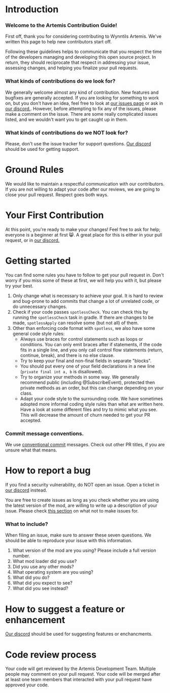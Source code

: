 # Introduction

### Welcome to the Artemis Contribution Guide!

First off, thank you for considering contributing to Wynntils Artemis. We've written this page to help new contributors start off.

Following these guidelines helps to communicate that you respect the time of the developers managing and developing this open source project. In return, they should reciprocate that respect in addressing your issue, assessing changes, and helping you finalize your pull requests.

### What kinds of contributions do we look for?

We generally welcome almost any kind of contribution. New features and bugfixes are generally accepted. If you are looking for something to work on, but you don't have an idea, feel free to look at [our issues page](https://github.com/Wynntils/Artemis/issues) or ask in [our discord.](https://discord.gg/wynntils). However, before attempting to fix any of the issues, please make a comment on the issue. There are some really complicated issues listed, and we wouldn't want you to get caught up in them.

### What kinds of contributions do we NOT look for?

Please, don't use the issue tracker for support questions. [Our discord](https://discord.gg/wynntils) should be used for getting support.

# Ground Rules

We would like to maintain a respectful communication with our contributors. If you are not willing to adapt your code after our reviews, we are going to close your pull request. Respect goes both ways.

# Your First Contribution

At this point, you're ready to make your changes! Feel free to ask for help; everyone is a beginner at first :smile_cat:. A great place for this is either in your pull request, or in [our discord.](https://discord.gg/wynntils)

# Getting started

You can find some rules you have to follow to get your pull request in. Don't worry if you miss some of these at first, we will help you with it, but please try your best.

1. Only change what is necessary to achieve your goal. It is hard to review and bug-prone to add commits that change a lot of unrelated code, or do unnecessary changes.
2. Check if your code passes `spotlessCheck`. You can check this by running the `spotlessCheck` task in gradle. If there are changes to be made, `spotlessApply` can resolve some (but not all) of them.
3. Other than enforcing code format with `spotless`, we also have some general code style rules:
    * Always use braces for control statements such as loops or conditions. You can only emit braces after if statements, if the code fits in a single line, and you only call control flow statements (return, continue, break), and there is no else clause.
    * Try to keep your final and non-final fields in separate "blocks".
    * You should put every one of your field declarations in a new line (`private final int a, b` is disallowed).
    * Try to organize your methods in some way. We generally recommend public (including @SubscribeEvent), protected then private methods as an order, but this can change depending on your class.
    * Adapt your code style to the surrounding code. We have sometimes adopted more informal coding style rules than what are written here. Have a look at some different files and try to mimic what you see. This will decrease the amount of churn needed to get your PR accepted.

### Commit message conventions.
We use [conventional commit](https://www.conventionalcommits.org/en/v1.0.0/) messages. Check out other PR titles, if you are unsure what that means.

# How to report a bug

If you find a security vulnerability, do NOT open an issue. Open a ticket in [our discord](https://discord.gg/wynntils) instead.

You are free to create issues as long as you check whether you are using the latest version of the mod, are willing to write up a description of your issue. Please check [this section](#what-kinds-of-contributions-do-we-not-look-for) on what not to make issues for.

### What to include?

When filing an issue, make sure to answer these seven questions. We should be able to reproduce your issue with this information.

1. What version of the mod are you using? Please include a full version number.
2. What mod loader did you use?
3. Did you use any other mods?
4. What operating system are you using?
5. What did you do?
6. What did you expect to see?
7. What did you see instead?

# How to suggest a feature or enhancement

[Our discord](https://discord.gg/wynntils) should be used for suggesting features or enchancments.

# Code review process

Your code will get reviewed by the Artemis Development Team. Multiple people may comment on your pull request. Your code will be merged after at least one team members that interacted with your pull request have approved your code.
